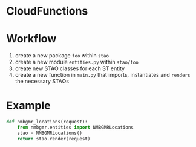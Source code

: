 # CloudFunctions

# Workflow
1. create a new package ```foo``` within ```stao```
2. create a new module ```entities.py``` within ```stao/foo```
3. create new STAO classes for each ST entity
4. create a new function in ```main.py``` that imports, instantiates and ```renders``` the necessary STAOs


# Example
```python
def nmbgmr_locations(request):
    from nmbgmr.entities import NMBGMRLocations
    stao = NMBGMRLocations()
    return stao.render(request)
```